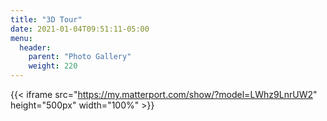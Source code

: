 ```yaml
---
title: "3D Tour"
date: 2021-01-04T09:51:11-05:00
menu:
  header:
    parent: "Photo Gallery"
    weight: 220
---
```


{{< iframe src="https://my.matterport.com/show/?model=LWhz9LnrUW2" height="500px" width="100%" >}}

